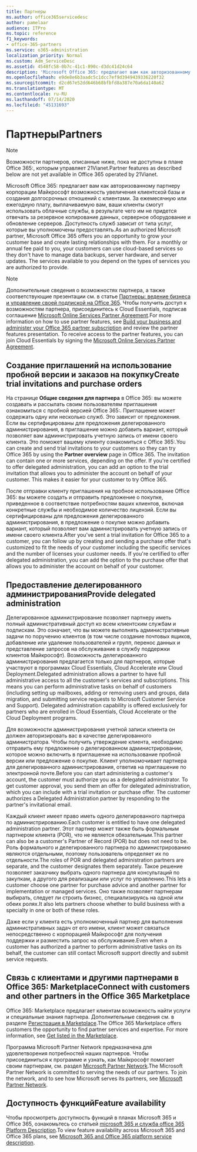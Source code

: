 ```yaml
---
title: Партнеры
ms.author: office365servicedesc
author: pamelaar
audience: ITPro
ms.topic: reference
f1_keywords:
- office-365-partners
ms.service: o365-administration
localization_priority: Normal
ms.custom: Adm_ServiceDesc
ms.assetid: 4548fc58-0b7c-41c1-890c-d3dc41d24c64
description: 'Microsoft Office 365: предлагает вам как авторизованному партнеру корпорации Майкрософт возможность увеличения клиентской базы и создания долгосрочных отношений с клиентами. За ежемесячную или ежегодную плату, выплачиваемую вам, ваши клиенты смогут использовать облачные службы, в результате чего им не придется отвечать за резервное копирование данных, серверное оборудование и обновление серверов. Доступность служб зависит от типа услуг, которые вы уполномочены предоставлять.'
ms.openlocfilehash: e9de8e6b3aadc5c1dcc7ef9d3949439336220f32
ms.sourcegitcommit: d2cd67e52dd646b68bfbfd8a387e70a6da140a62
ms.translationtype: MT
ms.contentlocale: ru-RU
ms.lasthandoff: 07/14/2020
ms.locfileid: "45131693"
---
```

# <a name="partners"></a><span data-ttu-id="1d6d7-105">Партнеры</span><span class="sxs-lookup"><span data-stu-id="1d6d7-105">Partners</span></span>

> [!NOTE]
> <span data-ttu-id="1d6d7-106">Возможности партнеров, описанные ниже, пока не доступны в плане Office 365:, которым управляет 21Vianet.</span><span class="sxs-lookup"><span data-stu-id="1d6d7-106">Partner features as described below are not yet available in Office 365 operated by 21Vianet.</span></span> 
  
<span data-ttu-id="1d6d7-p102">Microsoft Office 365: предлагает вам как авторизованному партнеру корпорации Майкрософт возможность увеличения клиентской базы и создания долгосрочных отношений с клиентами. За ежемесячную или ежегодную плату, выплачиваемую вам, ваши клиенты смогут использовать облачные службы, в результате чего им не придется отвечать за резервное копирование данных, серверное оборудование и обновление серверов. Доступность служб зависит от типа услуг, которые вы уполномочены предоставлять.</span><span class="sxs-lookup"><span data-stu-id="1d6d7-p102">As an authorized Microsoft partner, Microsoft Office 365 offers you an opportunity to grow your customer base and create lasting relationships with them. For a monthly or annual fee paid to you, your customers can use cloud-based services so they don't have to manage data backups, server hardware, and server updates. The services available to you depend on the types of services you are authorized to provide.</span></span>
  
> [!NOTE]
> <span data-ttu-id="1d6d7-p103">Дополнительные сведения о возможностях партнера, а также соответствующие презентации см. в статье [Партнеры: ведение бизнеса и управление своей подпиской на Office 365](https://go.microsoft.com/fwlink/?LinkID=271614&amp;clcid=0x409). Чтобы получить доступ к возможностям партнера, присоединитесь к Cloud Essentials, подписав соглашение [Microsoft Online Services Partner Agreement](https://go.microsoft.com/fwlink/p/?LinkId=285473).</span><span class="sxs-lookup"><span data-stu-id="1d6d7-p103">For more information on how to use partner features, see [Build your business and administer your Office 365 partner subscription](https://go.microsoft.com/fwlink/?LinkID=271614&amp;clcid=0x409) and review the partner features presentation. To receive access to the partner features, you can join Cloud Essentials by signing the [Microsoft Online Services Partner Agreement](https://go.microsoft.com/fwlink/p/?LinkId=285473).</span></span> 
  
## <a name="create-trial-invitations-and-purchase-orders"></a><span data-ttu-id="1d6d7-112">Создание приглашений на использование пробной версии и заказов на покупку</span><span class="sxs-lookup"><span data-stu-id="1d6d7-112">Create trial invitations and purchase orders</span></span>

<span data-ttu-id="1d6d7-p104">На странице **Общие сведения для партнера** в Office 365: вы можете создавать и рассылать своим пользователям приглашения ознакомиться с пробной версией Office 365:. Приглашение может содержать одну или несколько служб. Это зависит от предложения. Если вы сертифицированы для предложения делегированного администрирования, в приглашение можно добавить вариант, который позволяет вам администрировать учетную запись от имени своего клиента. Это поможет вашему клиенту ознакомиться с Office 365:.</span><span class="sxs-lookup"><span data-stu-id="1d6d7-p104">You can create and send trial invitations to your customers so they can try Office 365 by using the **Partner overview** page in Office 365. The invitation can contain one or more services, depending on the offer. If you're certified to offer delegated administration, you can add an option to the trial invitation that allows you to administer the account on behalf of your customer. This makes it easier for your customer to try Office 365.</span></span> 
  
<span data-ttu-id="1d6d7-p105">После отправки клиенту приглашения на пробное использование Office 365: вы можете создать и отправить предложение о покупке, приведенное в соответствие потребностям ваших клиентов, включая конкретные службы и необходимое количество лицензий. Если вы сертифицированы для предложения делегированного администрирования, в предложение о покупке можно добавить вариант, который позволяет вам администрировать учетную запись от имени своего клиента.</span><span class="sxs-lookup"><span data-stu-id="1d6d7-p105">After you've sent a trial invitation for Office 365 to a customer, you can follow up by creating and sending a purchase offer that's customized to fit the needs of your customer including the specific services and the number of licenses your customer needs. If you're certified to offer delegated administration, you can add the option to the purchase offer that allows you to administer the account on behalf of your customer.</span></span>
  
## <a name="provide-delegated-administration"></a><span data-ttu-id="1d6d7-119">Предоставление делегированного администрирования</span><span class="sxs-lookup"><span data-stu-id="1d6d7-119">Provide delegated administration</span></span>

<span data-ttu-id="1d6d7-p106">Делегированное администрирование позволяет партнеру иметь полный административный доступ ко всем клиентским службам и подпискам. Это означает, что вы можете выполнять административные задачи по поручению клиентов (в том числе создание почтовых ящиков, добавление или удаление пользователей и групп, перенос данных и представление запросов на обслуживание в службу поддержки клиентов Майкрософт). Возможность делегированного администрирования предлагается только для партнеров, которые участвуют в программах Cloud Essentials, Cloud Accelerate или Cloud Deployment.</span><span class="sxs-lookup"><span data-stu-id="1d6d7-p106">Delegated administration allows a partner to have full administrative access to all the customer's services and subscriptions. This means you can perform administrative tasks on behalf of customers (including setting up mailboxes, adding or removing users and groups, data migration, and submitting service requests to Microsoft Customer Service and Support). Delegated administration capability is offered exclusively for partners who are enrolled in Cloud Essentials, Cloud Accelerate or the Cloud Deployment programs.</span></span>
  
<span data-ttu-id="1d6d7-p107">Для возможности администрирования учетной записи клиента он должен авторизировать вас в качестве делегированного администратора. Чтобы получить утверждение клиента, необходимо отправить ему предложение о делегированном администрировании, которое можно включить в приглашение на использование пробной версии или предложение о покупке. Клиент уполномочивает партнера для делегированного администрирования, ответив на приглашение по электронной почте.</span><span class="sxs-lookup"><span data-stu-id="1d6d7-p107">Before you can start administering a customer's account, the customer must authorize you as a delegated administrator. To get customer approval, you send them an offer for delegated administration, which you can include with a trial invitation or purchase offer. The customer authorizes a Delegated Administration partner by responding to the partner's invitational email.</span></span>
  
<span data-ttu-id="1d6d7-126">Каждый клиент имеет право иметь одного делегированного партнера по администрированию.</span><span class="sxs-lookup"><span data-stu-id="1d6d7-126">Each customer is entitled to have one delegated administration partner.</span></span> <span data-ttu-id="1d6d7-127">Этот партнер может также быть формальным партнером клиента (POR), что не является обязательным.</span><span class="sxs-lookup"><span data-stu-id="1d6d7-127">This partner can also be a customer's Partner of Record (POR) but does not need to be.</span></span> <span data-ttu-id="1d6d7-128">Роль формального и делегированного партнера по администрированию являются отдельными, поэтому пользователь определяет их по отдельности.</span><span class="sxs-lookup"><span data-stu-id="1d6d7-128">The roles of POR and delegated administration partners are separate, and the customer designates them separately.</span></span> <span data-ttu-id="1d6d7-129">Такое решение позволяет заказчику выбрать одного партнера для консультаций по закупкам, а другого для реализации или услуг по управлению.</span><span class="sxs-lookup"><span data-stu-id="1d6d7-129">This lets a customer choose one partner for purchase advice and another partner for implementation or managed services.</span></span> <span data-ttu-id="1d6d7-130">Оно также позволяет партнерам выбирать, следует ли строить бизнес, специализируясь на одной или обеих ролях.</span><span class="sxs-lookup"><span data-stu-id="1d6d7-130">It also lets partners choose whether to build business with a specialty in one or both of these roles.</span></span>
  
<span data-ttu-id="1d6d7-131">Даже если у клиента есть уполномоченный партнер для выполнения административных задач от его имени, клиент может связаться непосредственно с корпорацией Майкрософт для получения поддержки и разместить запрос на обслуживание.</span><span class="sxs-lookup"><span data-stu-id="1d6d7-131">Even when a customer has authorized a partner to perform administrative tasks on its behalf, the customer can still contact Microsoft support directly and submit service requests.</span></span>
  
## <a name="connect-with-customers-and-other-partners-in-the-office-365-marketplace"></a><span data-ttu-id="1d6d7-132">Связь с клиентами и другими партнерами в Office 365: Marketplace</span><span class="sxs-lookup"><span data-stu-id="1d6d7-132">Connect with customers and other partners in the Office 365 Marketplace</span></span>

<span data-ttu-id="1d6d7-p109">Office 365: Marketplace предлагает клиентам возможность найти услуги и специальные знания партнера. Дополнительные сведения см. в разделе [Регистрация в Marketplace](https://go.microsoft.com/fwlink/?LinkID=272019&amp;clcid=0x409).</span><span class="sxs-lookup"><span data-stu-id="1d6d7-p109">The Office 365 Marketplace offers customers the opportunity to find partner services and expertise. For more information, see [Get listed in the Marketplace](https://go.microsoft.com/fwlink/?LinkID=272019&amp;clcid=0x409).</span></span>
  
<span data-ttu-id="1d6d7-p110">Программа Microsoft Partner Network предназначена для удовлетворения потребностей наших партнеров. Чтобы присоединиться к программе и узнать, как Майкрософт помогает своим партнерам, см. раздел [Microsoft Partner Network](https://go.microsoft.com/fwlink/?LinkID=272021&amp;clcid=0x409).</span><span class="sxs-lookup"><span data-stu-id="1d6d7-p110">The Microsoft Partner Network is committed to serving the needs of our partners. To join the network, and to see how Microsoft serves its partners, see [Microsoft Partner Network](https://go.microsoft.com/fwlink/?LinkID=272021&amp;clcid=0x409).</span></span>
  
## <a name="feature-availability"></a><span data-ttu-id="1d6d7-137">Доступность функций</span><span class="sxs-lookup"><span data-stu-id="1d6d7-137">Feature availability</span></span>

<span data-ttu-id="1d6d7-138">Чтобы просмотреть доступность функций в планах Microsoft 365 и Office 365, ознакомьтесь со статьей [microsoft 365 и служба office 365 Platform Description](office-365-platform-service-description.md).</span><span class="sxs-lookup"><span data-stu-id="1d6d7-138">To view feature availability across Microsoft 365 and Office 365 plans, see [Microsoft 365 and Office 365 platform service description](office-365-platform-service-description.md).</span></span>
  